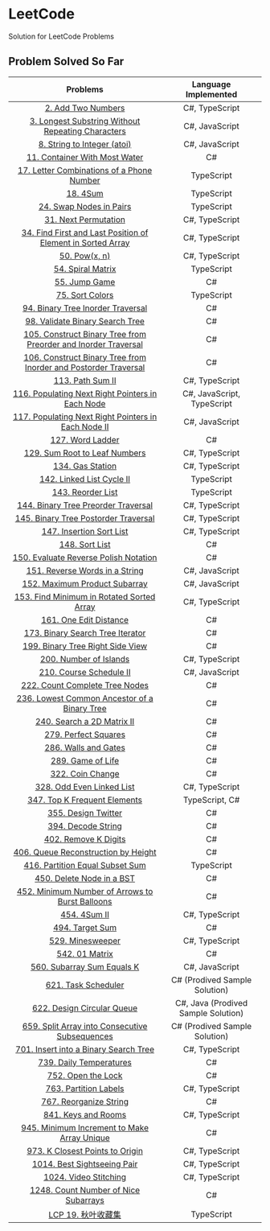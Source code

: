 # LeetCode

Solution for LeetCode Problems

## Problem Solved So Far

|                                                                            Problems                                                                             |        Language Implemented         |
| :-------------------------------------------------------------------------------------------------------------------------------------------------------------: | :---------------------------------: |
|                                             [2. Add Two Numbers](https://leetcode-cn.com/problems/add-two-numbers/)                                             |           C#, TypeScript            |
|              [3. Longest Substring Without Repeating Characters](https://leetcode-cn.com/problems/longest-substring-without-repeating-characters/)              |           C#, JavaScript            |
|                                     [8. String to Integer (atoi)](https://leetcode-cn.com/problems/string-to-integer-atoi/)                                     |           C#, JavaScript            |
|                                  [11. Container With Most Water](https://leetcode-cn.com/problems/container-with-most-water/)                                   |                 C#                  |
|                      [17. Letter Combinations of a Phone Number](https://leetcode-cn.com/problems/letter-combinations-of-a-phone-number/)                       |             TypeScript              |
|                                                       [18. 4Sum](https://leetcode-cn.com/problems/4sum/)                                                        |             TypeScript              |
|                                        [24. Swap Nodes in Pairs](https://leetcode-cn.com/problems/swap-nodes-in-pairs/)                                         |             TypeScript              |
|                                           [31. Next Permutation](https://leetcode-cn.com/problems/next-permutation/)                                            |           C#, TypeScript            |
|    [34. Find First and Last Position of Element in Sorted Array](https://leetcode-cn.com/problems/find-first-and-last-position-of-element-in-sorted-array/)     |           C#, TypeScript            |
|                                                    [50. Pow(x, n)](https://leetcode-cn.com/problems/powx-n/)                                                    |           C#, TypeScript            |
|                                              [54. Spiral Matrix](https://leetcode-cn.com/problems/spiral-matrix/)                                               |             TypeScript              |
|                                                  [55. Jump Game](https://leetcode-cn.com/problems/jump-game/)                                                   |                 C#                  |
|                                                [75. Sort Colors](https://leetcode-cn.com/problems/sort-colors/)                                                 |             TypeScript              |
|                              [94. Binary Tree Inorder Traversal](https://leetcode-cn.com/problems/binary-tree-inorder-traversal/)                               |                 C#                  |
|                                [98. Validate Binary Search Tree](https://leetcode-cn.com/problems/validate-binary-search-tree/)                                 |                 C#                  |
|  [105. Construct Binary Tree from Preorder and Inorder Traversal](https://leetcode-cn.com/problems/construct-binary-tree-from-preorder-and-inorder-traversal/)  |                 C#                  |
| [106. Construct Binary Tree from Inorder and Postorder Traversal](https://leetcode-cn.com/problems/construct-binary-tree-from-inorder-and-postorder-traversal/) |                 C#                  |
|                                                [113. Path Sum II](https://leetcode-cn.com/problems/path-sum-ii/)                                                |           C#, TypeScript            |
|                [116. Populating Next Right Pointers in Each Node](https://leetcode-cn.com/problems/populating-next-right-pointers-in-each-node/)                |     C#, JavaScript, TypeScript      |
|             [117. Populating Next Right Pointers in Each Node II](https://leetcode-cn.com/problems/populating-next-right-pointers-in-each-node-ii/)             |           C#, JavaScript            |
|                                                [127. Word Ladder](https://leetcode-cn.com/problems/word-ladder/)                                                |                 C#                  |
|                                   [129. Sum Root to Leaf Numbers](https://leetcode-cn.com/problems/sum-root-to-leaf-numbers/)                                   |           C#, TypeScript            |
|                                                [134. Gas Station](https://leetcode-cn.com/problems/gas-station/)                                                |           C#, TypeScript            |
|                                       [142. Linked List Cycle II](https://leetcode-cn.com/problems/linked-list-cycle-ii/)                                       |             TypeScript              |
|                                               [143. Reorder List](https://leetcode-cn.com/problems/reorder-list/)                                               |             TypeScript              |
|                             [144. Binary Tree Preorder Traversal](https://leetcode-cn.com/problems/binary-tree-preorder-traversal/)                             |           C#, TypeScript            |
|                            [145. Binary Tree Postorder Traversal](https://leetcode-cn.com/problems/binary-tree-postorder-traversal/)                            |           C#, TypeScript            |
|                                        [147. Insertion Sort List](https://leetcode-cn.com/problems/insertion-sort-list/)                                        |           C#, TypeScript            |
|                                                  [148. Sort List](https://leetcode-cn.com/problems/sort-list/)                                                  |                 C#                  |
|                           [150. Evaluate Reverse Polish Notation](https://leetcode-cn.com/problems/evaluate-reverse-polish-notation/)                           |                 C#                  |
|                                  [151. Reverse Words in a String](https://leetcode-cn.com/problems/reverse-words-in-a-string/)                                  |           C#, JavaScript            |
|                                   [152. Maximum Product Subarray](https://leetcode-cn.com/problems/maximum-product-subarray/)                                   |           C#, JavaScript            |
|                       [153. Find Minimum in Rotated Sorted Array](https://leetcode-cn.com/problems/find-minimum-in-rotated-sorted-array/)                       |           C#, TypeScript            |
|                                          [161. One Edit Distance](https://leetcode-cn.com/problems/one-edit-distance/)                                          |                 C#                  |
|                                [173. Binary Search Tree Iterator](https://leetcode-cn.com/problems/binary-search-tree-iterator/)                                |                 C#                  |
|                                [199. Binary Tree Right Side View](https://leetcode-cn.com/problems/binary-tree-right-side-view/)                                |                 C#                  |
|                                          [200. Number of Islands](https://leetcode-cn.com/problems/number-of-islands/)                                          |           C#, TypeScript            |
|                                         [210. Course Schedule II](https://leetcode-cn.com/problems/course-schedule-ii/)                                         |           C#, JavaScript            |
|                                  [222. Count Complete Tree Nodes](https://leetcode-cn.com/problems/count-complete-tree-nodes/)                                  |                 C#                  |
|                    [236. Lowest Common Ancestor of a Binary Tree](https://leetcode-cn.com/problems/lowest-common-ancestor-of-a-binary-tree/)                    |                 C#                  |
|                                      [240. Search a 2D Matrix II](https://leetcode-cn.com/problems/search-a-2d-matrix-ii/)                                      |                 C#                  |
|                                            [279. Perfect Squares](https://leetcode-cn.com/problems/perfect-squares/)                                            |                 C#                  |
|                                            [286. Walls and Gates](https://leetcode-cn.com/problems/walls-and-gates/)                                            |                 C#                  |
|                                               [289. Game of Life](https://leetcode-cn.com/problems/game-of-life/)                                               |                 C#                  |
|                                                [322. Coin Change](https://leetcode-cn.com/problems/coin-change/)                                                |                 C#                  |
|                                       [328. Odd Even Linked List](https://leetcode-cn.com/problems/odd-even-linked-list/)                                       |           C#, TypeScript            |
|                                    [347. Top K Frequent Elements](https://leetcode-cn.com/problems/top-k-frequent-elements/)                                    |           TypeScript, C#            |
|                                             [355. Design Twitter](https://leetcode-cn.com/problems/design-twitter/)                                             |                 C#                  |
|                                              [394. Decode String](https://leetcode-cn.com/problems/decode-string/)                                              |                 C#                  |
|                                            [402. Remove K Digits](https://leetcode-cn.com/problems/remove-k-digits/)                                            |                 C#                  |
|                             [406. Queue Reconstruction by Height](https://leetcode-cn.com/problems/queue-reconstruction-by-height/)                             |                 C#                  |
|                                 [416. Partition Equal Subset Sum](https://leetcode-cn.com/problems/partition-equal-subset-sum/)                                 |             TypeScript              |
|                                       [450. Delete Node in a BST](https://leetcode-cn.com/problems/delete-node-in-a-bst/)                                       |                 C#                  |
|                 [452. Minimum Number of Arrows to Burst Balloons](https://leetcode-cn.com/problems/minimum-number-of-arrows-to-burst-balloons/)                 |                 C#                  |
|                                                    [454. 4Sum II](https://leetcode-cn.com/problems/4sum-ii/)                                                    |           C#, TypeScript            |
|                                                 [494. Target Sum](https://leetcode-cn.com/problems/target-sum/)                                                 |                 C#                  |
|                                                [529. Minesweeper](https://leetcode-cn.com/problems/minesweeper/)                                                |           C#, TypeScript            |
|                                                  [542. 01 Matrix](https://leetcode-cn.com/problems/01-matrix/)                                                  |                 C#                  |
|                                      [560. Subarray Sum Equals K](https://leetcode-cn.com/problems/subarray-sum-equals-k/)                                      |           C#, JavaScript            |
|                                             [621. Task Scheduler](https://leetcode-cn.com/problems/task-scheduler/)                                             |    C# (Prodived Sample Solution)    |
|                                      [622. Design Circular Queue](https://leetcode-cn.com/problems/design-circular-queue/)                                      | C#, Java (Prodived Sample Solution) |
|                  [659. Split Array into Consecutive Subsequences](https://leetcode-cn.com/problems/split-array-into-consecutive-subsequences/)                  |    C# (Prodived Sample Solution)    |
|                           [701. Insert into a Binary Search Tree](https://leetcode-cn.com/problems/insert-into-a-binary-search-tree/)                           |           C#, TypeScript            |
|                                         [739. Daily Temperatures](https://leetcode-cn.com/problems/daily-temperatures/)                                         |                 C#                  |
|                                              [752. Open the Lock](https://leetcode-cn.com/problems/open-the-lock/)                                              |                 C#                  |
|                                           [763. Partition Labels](https://leetcode-cn.com/problems/partition-labels/)                                           |           C#, TypeScript            |
|                                          [767. Reorganize String](https://leetcode-cn.com/problems/reorganize-string/)                                          |                 C#                  |
|                                             [841. Keys and Rooms](https://leetcode-cn.com/problems/keys-and-rooms/)                                             |           C#, TypeScript            |
|                     [945. Minimum Increment to Make Array Unique](https://leetcode-cn.com/problems/minimum-increment-to-make-array-unique/)                     |                 C#                  |
|                                 [973. K Closest Points to Origin](https://leetcode-cn.com/problems/k-closest-points-to-origin/)                                 |           C#, TypeScript            |
|                                     [1014. Best Sightseeing Pair](https://leetcode-cn.com/problems/best-sightseeing-pair/)                                      |           C#, TypeScript            |
|                                           [1024. Video Stitching](https://leetcode-cn.com/problems/video-stitching/)                                            |           C#, TypeScript            |
|                            [1248. Count Number of Nice Subarrays](https://leetcode-cn.com/problems/count-number-of-nice-subarrays/)                             |                 C#                  |
|                                                 [LCP 19. 秋叶收藏集](https://leetcode-cn.com/problems/UlBDOe/)                                                  |             TypeScript              |
